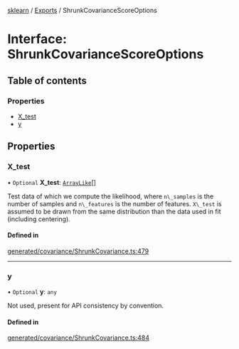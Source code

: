[sklearn](../readme.md) / [Exports](../modules.md) / ShrunkCovarianceScoreOptions

# Interface: ShrunkCovarianceScoreOptions

## Table of contents

### Properties

- [X\_test](ShrunkCovarianceScoreOptions.md#x_test)
- [y](ShrunkCovarianceScoreOptions.md#y)

## Properties

### X\_test

• `Optional` **X\_test**: [`ArrayLike`](../modules.md#arraylike)[]

Test data of which we compute the likelihood, where `n\_samples` is the number of samples and `n\_features` is the number of features. `X\_test` is assumed to be drawn from the same distribution than the data used in fit (including centering).

#### Defined in

[generated/covariance/ShrunkCovariance.ts:479](https://github.com/transitive-bullshit/scikit-learn-ts/blob/367336a/packages/sklearn/src/generated/covariance/ShrunkCovariance.ts#L479)

___

### y

• `Optional` **y**: `any`

Not used, present for API consistency by convention.

#### Defined in

[generated/covariance/ShrunkCovariance.ts:484](https://github.com/transitive-bullshit/scikit-learn-ts/blob/367336a/packages/sklearn/src/generated/covariance/ShrunkCovariance.ts#L484)
